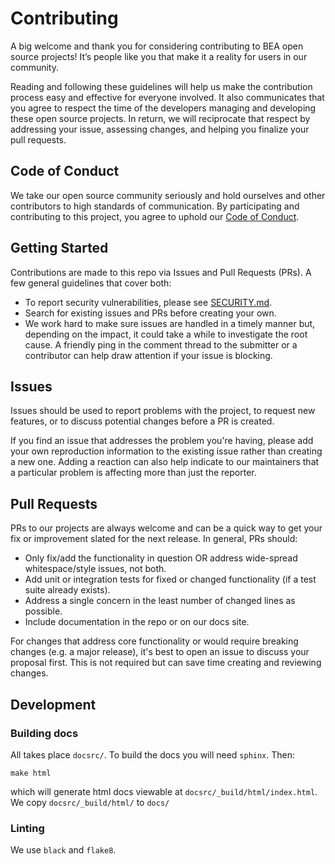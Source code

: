 # Contributing
A big welcome and thank you for considering contributing to BEA open source projects! It’s people like you that make it a reality for users in our community.

Reading and following these guidelines will help us make the contribution process easy and effective for everyone involved. It also communicates that you agree to respect the time of the developers managing and developing these open source projects. In return, we will reciprocate that respect by addressing your issue, assessing changes, and helping you finalize your pull requests.

## Code of Conduct

We take our open source community seriously and hold ourselves and other contributors to high standards of communication. By participating and contributing to this project, you agree to uphold our [Code of Conduct](https://github.com/us-bea/.github/blob/main/CODE_OF_CONDUCT.md).

## Getting Started

Contributions are made to this repo via Issues and Pull Requests (PRs). A few general guidelines that cover both:

- To report security vulnerabilities, please see [SECURITY.md](https://github.com/us-bea/beaapi/security/policy).
- Search for existing issues and PRs before creating your own.
- We work hard to make sure issues are handled in a timely manner but, depending on the impact, it could take a while to investigate the root cause. A friendly ping in the comment thread to the submitter or a contributor can help draw attention if your issue is blocking.

## Issues
Issues should be used to report problems with the project, to request new features, or to discuss potential changes before a PR is created.

If you find an issue that addresses the problem you're having, please add your own reproduction information to the existing issue rather than creating a new one. Adding a reaction can also help indicate to our maintainers that a particular problem is affecting more than just the reporter.

## Pull Requests
PRs to our projects are always welcome and can be a quick way to get your fix or improvement slated for the next release. In general, PRs should:

- Only fix/add the functionality in question OR address wide-spread whitespace/style issues, not both.
- Add unit or integration tests for fixed or changed functionality (if a test suite already exists).
- Address a single concern in the least number of changed lines as possible.
- Include documentation in the repo or on our docs site.

For changes that address core functionality or would require breaking changes (e.g. a major release), it's best to open an issue to discuss your proposal first. This is not required but can save time creating and reviewing changes.


## Development
### Building docs
All takes place `docsrc/`. To build the docs you will need `sphinx`. Then:

```
make html
```
which will generate html docs viewable at `docsrc/_build/html/index.html`. We copy `docsrc/_build/html/` to `docs/` 

### Linting
We use `black` and `flake8`.
